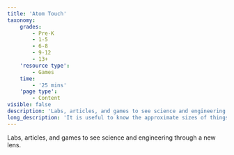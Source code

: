 ```yaml
---
title: 'Atom Touch'
taxonomy:
    grades:
        - Pre-K
        - 1-5
        - 6-8
        - 9-12
        - 13+
    'resource type':
        - Games
    time:
        - '25 mins'
    'page type':
        - Content
visible: false
description: 'Labs, articles, and games to see science and engineering through a new lens.'
long_description: 'It is useful to know the approximate sizes of things. Is something bigger than a bread box? Will it fit through a doorway? Is it as big as it is supposed to be? These are all questions that we may find ourselves asking on a regular basis.'
---
```


Labs, articles, and games to see science and engineering through a new lens.
